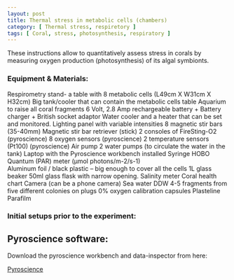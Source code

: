 ```yaml
---
layout: post
title: Thermal stress in metabolic cells (chambers)
category: [ Thermal stress, respiretory ]
tags: [ Coral, stress, photosynthesis, respiratory ]
---
```


These instructions allow to quantitatively assess stress in corals by measuring oxygen production (photosynthesis) of its algal symbionts. 

### Equipment & Materials:

Respirometry stand- a table with 8 metabolic cells (L49cm X W31cm X H32cm)
Big tank/cooler that can contain the metabolic cells table 
Aquarium to raise all coral fragments
6 Volt, 2.8 Amp rechargeable battery + Battery charger + British socket adaptor
Water cooler and a heater that can be set and monitored. 
Lighting panel with variable intensities
8 magnetic stir bars (35-40mm) 
Magnetic stir bar retriever (stick)
2 consoles of FireSting-O2 (pyroscience)
8 oxygen sensors (pyroscience)
2 temperature sensors (Pt100) (pyroscience)
Air pump
2 water pumps (to circulate the water in the tank)
Laptop with the Pyroscience workbench installed
Syringe
HOBO
Quantum (PAR) meter (µmol photons/m-2/s-1)  
Aluminum foil / black plastic – big enough to cover all the cells 
1L glass beaker
50ml glass flask with narrow opening. 
Salinity meter
Coral health chart
Camera (can be a phone camera)
Sea water
DDW
4-5 fragments from five different colonies on plugs
0% oxygen calibration capsules
Plasteline
Parafilm

### Initial setups prior to the experiment:

## Pyroscience software: 

Download the pyroscience  workbench and data-inspector from here:

[Pyroscience](https://www.pyroscience.com/en/downloads/laboratory-devices)
